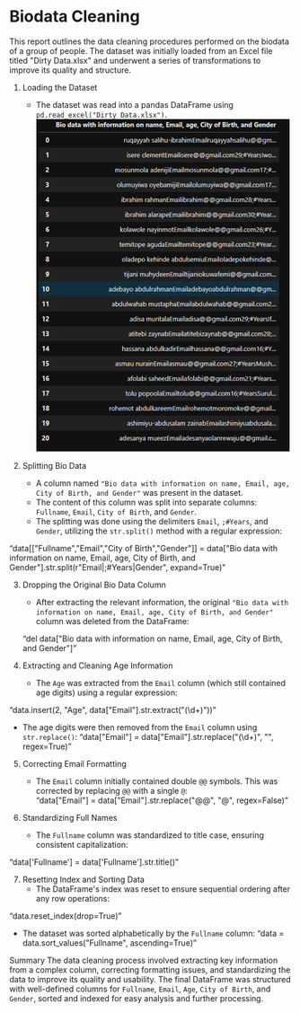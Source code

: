 # Biodata Cleaning

This report outlines the data cleaning procedures performed on the biodata of a group of people. The dataset was initially loaded from an Excel file titled "Dirty Data.xlsx" and underwent a series of transformations to improve its quality and structure.

1. Loading the Dataset
   - The dataset was read into a pandas DataFrame using `pd.read_excel("Dirty Data.xlsx")`.
  ![](IMAGES/p1.png)

2. Splitting Bio Data
   - A column named `"Bio data with information on name, Email, age, City of Birth, and Gender"` was present in the dataset.
   - The content of this column was split into separate columns: `Fullname`, `Email`, `City of Birth`, and `Gender`.
   - The splitting was done using the delimiters `Email`, `;#Years`, and `Gender`, utilizing the `str.split()` method with a regular expression: 
   
  “data[["Fullname","Email","City of Birth","Gender"]] = data["Bio data with information on name, Email, age, City of Birth, and Gender"].str.split(r"Email|;#Years|Gender", expand=True)”

 






3. Dropping the Original Bio Data Column
   - After extracting the relevant information, the original `"Bio data with information on name, Email, age, City of Birth, and Gender"` column was deleted from the DataFrame:

    “del data["Bio data with information on name, Email, age, City of Birth, and Gender"]”
 

4. Extracting and Cleaning Age Information
   - The `Age` was extracted from the `Email` column (which still contained age digits) using a regular expression:
 
 “data.insert(2, "Age", data["Email"].str.extract("(\\d+)"))”
  
 
 - The age digits were then removed from the `Email` column using `str.replace()`:
     “data["Email"] = data["Email"].str.replace("(\\d+)", "", regex=True)”
5. Correcting Email Formatting
   - The `Email` column initially contained double `@@` symbols. This was corrected by replacing `@@` with a single `@`:   
“data["Email"] = data["Email"].str.replace("@@", "@", regex=False)”
 
6. Standardizing Full Names
   - The `Fullname` column was standardized to title case, ensuring consistent capitalization:
     
“data['Fullname'] = data['Fullname'].str.title()”

7. Resetting Index and Sorting Data
   - The DataFrame's index was reset to ensure sequential ordering after any row operations:     

“data.reset_index(drop=True)”
  
 - The dataset was sorted alphabetically by the `Fullname` column: 
“data = data.sort_values("Fullname", ascending=True)”   
 

Summary
The data cleaning process involved extracting key information from a complex column, correcting formatting issues, and standardizing the data to improve its quality and usability. The final DataFrame was structured with well-defined columns for `Fullname`, `Email`, `Age`, `City of Birth`, and `Gender`, sorted and indexed for easy analysis and further processing.
